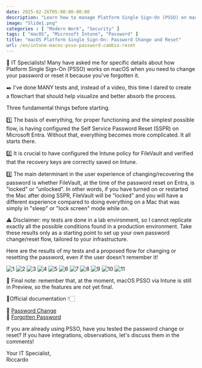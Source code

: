 ```yaml
---
date: 2025-02-26T05:00:00-00:00
description: "Learn how to manage Platform Single Sign-On (PSSO) on macOS during password change or reset."
image: "Slide1.png"
categories : [ "Modern Work", "Security" ]
tags: [ "macOS", "Microsoft Intune", "Password" ]
title: "macOS Platform Single Sign-On: Password Change and Reset"
url: /en/intune-macos-psso-password-cambio-reset
---
```

🚀 IT Specialists! Many have asked me for specific details about how Platform Single Sign-On (PSSO) works on macOS when you need to change your password or reset it because you've forgotten it.

✒️ I've done MANY tests and, instead of a video, this time I dared to create a flowchart that should help visualize and better absorb the process.

Three fundamental things before starting.

1️⃣ The basis of everything, for proper functioning and the simplest possible flow, is having configured the Self Service Password Reset (SSPR) on Microsoft Entra. Without that, everything becomes more complicated. It all starts there.

2️⃣ It is crucial to have configured the Intune policy for FileVault and verified that the recovery keys are correctly saved on Intune.

3️⃣ The main determinant in the user experience of changing/recovering the password is whether FileVault, at the time of the password reset on Entra, is "locked" or "unlocked". In other words, if you have turned on or restarted the Mac after doing SSPR, FileVault will be "locked" and you will have a different experience compared to doing everything on a Mac that was simply in "sleep" or "lock screen" mode while on.

⚠️ Disclaimer: my tests are done in a lab environment, so I cannot replicate exactly all the possible conditions found in a production environment. Take these results only as a starting point to set up your own password change/reset flow, tailored to your infrastructure.

Here are the results of my tests and a proposed flow for changing or resetting the password, even if the user doesn't remember it!

![1](EN-Slide1.PNG) ![2](EN-Slide2.PNG) ![3](EN-Slide3.PNG) ![4](EN-Slide4.PNG) ![5](EN-Slide5.PNG) ![6](EN-Slide6.PNG) ![7](EN-Slide7.PNG) ![8](EN-Slide8.PNG) ![9](EN-Slide9.PNG) ![10](EN-Slide10.PNG) ![11](EN-Slide11.PNG)

📝 Final note: remember that, at the moment, macOS PSSO via Intune is still in Preview, so the features are not yet final.

📄Official documentation 👇🏻

🔗 [Password Change](https://learn.microsoft.com/en-us/entra/identity/devices/troubleshoot-macos-platform-single-sign-on-extension?tabs=macOS14#how-can-i-change-my-password-when-using-platform-sso)  
🔗 [Forgotten Password](https://learn.microsoft.com/en-us/entra/identity/devices/troubleshoot-macos-platform-single-sign-on-extension?tabs=macOS14#what-should-i-do-if-i-forget-my-password)

If you are already using PSSO, have you tested the password change or reset? If you have integrations, observations, let's discuss them in the comments!

Your IT Specialist,  
Riccardo
